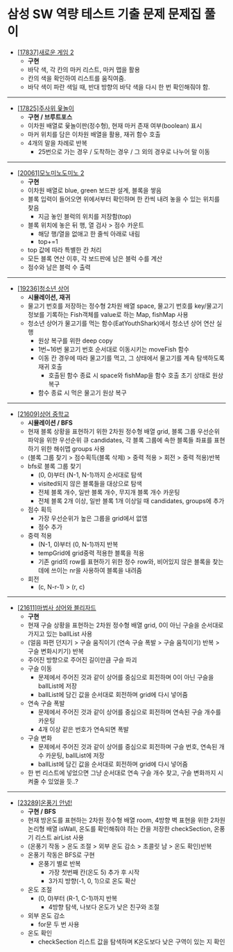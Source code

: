 # 삼성 SW 역량 테스트 기출 문제 문제집 풀이

* [[17837]새로운 게임 2](https://www.acmicpc.net/problem/17837)
  * **구현**
  * 바닥 색, 각 칸의 마커 리스트, 마커 맵을 활용
  * 칸의 색을 확인하여 리스트를 움직여줌.
  * 바닥 색이 파란 색일 때, 반대 방향의 바닥 색을 다시 한 번 확인해줘야 함.
---
* [[17825]주사위 윷놀이](https://www.acmicpc.net/problem/17825)
  * **구현 / 브루트포스**
  * 이차원 배열로 윷놀이판(정수형), 현재 마커 존재 여부(boolean) 표시
  * 마커 위치를 담은 이차원 배열을 활용, 재귀 함수 호출
  * 4개의 말을 차례로 반복
    * 25번으로 가는 경우 / 도착하는 경우 / 그 외의 경우로 나누어 말 이동
---
* [[20061]모노미노도미노 2](https://www.acmicpc.net/problem/20061)
  * **구현**
  * 이차원 배열로 blue, green 보드판 설계, 블록을 쌓음
  * 블록 입력이 들어오면 위에서부터 확인하며 한 칸씩 내려 놓을 수 있는 위치를 찾음
    * 지금 놓인 블럭의 위치를 저장함(top)
  * 블록 위치에 놓은 뒤 행, 열 검사 > 점수 카운트
    * 해당 행/열을 없애고 한 줄씩 아래로 내림
    * top+=1
  * top 값에 따라 특별한 칸 처리
  * 모든 블록 연산 이후, 각 보드판에 남은 블럭 수를 계산
  * 점수와 남은 블럭 수 출력
---
* [[19236]청소년 상어](https://www.acmicpc.net/problem/19236)
  * **시뮬레이션, 재귀**
  * 물고기 번호를 저장하는 정수형 2차원 배열 space, 물고기 번호를 key/물고기 정보를 기록하는 Fish객체를 value로 하는 Map, fishMap 사용
  * 청소년 상어가 물고기를 먹는 함수(EatYouthShark)에서 청소년 상어 연산 실행
    * 원상 복구를 위한 deep copy
    * 1번~16번 물고기 번호 순서대로 이동시키는 moveFish 함수
    * 이동 칸 경우에 따라 물고기를 먹고, 그 상태에서 물고기를 계속 탐색하도록 재귀 호출
      * 호출된 함수 종료 시 space와 fishMap을 함수 호출 초기 상태로 원상복구
    * 함수 종료 시 먹은 물고기 원상 복구
---
* [[21609]상어 중학교](https://www.acmicpc.net/problem/21609)
  * **시뮬레이션 / BFS**
  * 현재 블록 상황을 표현하기 위한 2차원 정수형 배열 grid, 블록 그룹 우선순위 파악을 위한 우선순위 큐 candidates, 각 블록 그룹에 속한 블록들 좌표를 표현하기 위한 해쉬맵 groups 사용
  * (블록 그룹 찾기 > 점수획득(블록 삭제) > 중력 적용 > 회전 > 중력 적용)반복
  * bfs로 블록 그룹 찾기
    * (0, 0)부터 (N-1, N-1)까지 순서대로 탐색
    * visited되지 않은 블록들을 대상으로 탐색
    * 전체 블록 개수, 일반 블록 개수, 무지개 블록 개수 카운팅
    * 전체 블록 2개 이상, 일반 블록 1개 이상일 때 candidates, groups에 추가
  * 점수 획득
    * 가장 우선순위가 높은 그룹을 grid에서 없앰
    * 점수 추가
  * 중력 적용
    * (N-1, 0)부터 (0, N-1)까지 반복
    * tempGrid에 grid중력 적용한 블록을 적용
    * 기존 grid의 row를 표현하기 위한 정수 row와, 비어있지 않은 블록을 찾는 데에 쓰이는 nr을 사용하여 블록을 내려줌
  * 회전
    * (c, N-r-1) > (r, c)
---
* [[21611]마법사 상어와 블리자드](https://www.acmicpc.net/problem/21611)
  * **구현**
  * 현재 구슬 상황을 표현하는 2차원 정수형 배열 grid, 0이 아닌 구슬을 순서대로 가지고 있는 ballList 사용
  * (얼음 파편 던지기 > 구슬 움직이기 (연속 구슬 폭발 > 구슬 움직이기) 반복 > 구슬 변화시키기) 반복
  * 주어진 방향으로 주어진 길이만큼 구슬 파괴
  * 구슬 이동
    * 문제에서 주어진 것과 같이 상어를 중심으로 회전하며 0이 아닌 구슬을 ballList에 저장
    * ballList에 담긴 값을 순서대로 회전하며 grid에 다시 넣어줌
  * 연속 구슬 폭발
    * 문제에서 주어진 것과 같이 상어를 중심으로 회전하며 연속된 구슬 개수를 카운팅
    * 4개 이상 같은 번호가 연속되면 폭발
  * 구슬 변화
    * 문제에서 주어진 것과 같이 상어를 중심으로 회전하며 구슬 번호, 연속된 개수 카운팅, ballList에 저장
    * ballList에 담긴 값을 순서대로 회전하며 grid에 다시 넣어줌
  * 한 번 리스트에 넣었으면 그냥 순서대로 연속 구슬 개수 찾고, 구슬 변화까지 시켜줄 수 있었을 듯..? 
---
* [[23289]온풍기 안녕!](https://www.acmicpc.net/problem/23289)
  * **구현 / BFS**
  * 현재 방온도를 표현하는 2차원 정수형 배열 room, 4방향 벽 표현을 위한 2차원 논리형 배열 isWall, 온도를 확인해줘야 하는 칸을 저장한 checkSection, 온풍기 리스트 airList 사용
  * (온풍기 작동 > 온도 조절 > 외부 온도 감소 > 초콜릿 냠 > 온도 확인)반복
  * 온풍기 작동은 BFS로 구현
    * 온풍기 별로 반복
      * 가장 첫번째 칸(온도 5) 추가 후 시작
      * 3가지 방향(-1, 0, 1)으로 온도 확산
  * 온도 조절
    * (0, 0)부터 (R-1, C-1)까지 반복
      * 4방향 탐색, 나보다 온도가 낮은 친구와 조절
  * 외부 온도 감소
    * for문 두 번 사용
  * 온도 확인
    * checkSection 리스트 값을 탐색하며 K온도보다 낮은 구역이 있는 지 확인
